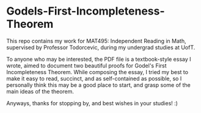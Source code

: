 # Godels-First-Incompleteness-Theorem

This repo contains my work for MAT495: Independent Reading in Math, supervised by Professor Todorcevic, during my undergrad studies at UofT. 

To anyone who may be interested, the PDF file is a textbook-style essay I wrote, aimed to document two beautiful proofs for Godel's First Incompleteness Theorem. While composing the essay, I tried my best to make it easy to read, succinct, and as self-contained as possible, so I personally think this may be a good place to start, and grasp some of the main ideas of the theorem. 

Anyways, thanks for stopping by, and best wishes in your studies! :)
